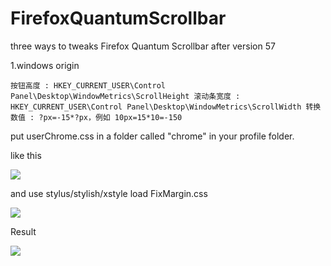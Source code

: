 # FirefoxQuantumScrollbar

three ways to tweaks Firefox Quantum Scrollbar after version 57

1.windows origin

`
按钮高度 : HKEY_CURRENT_USER\Control Panel\Desktop\WindowMetrics\ScrollHeight
滚动条宽度 : HKEY_CURRENT_USER\Control Panel\Desktop\WindowMetrics\ScrollWidth
转换数值 : ?px=-15*?px，例如 10px=15*10=-150
`

put userChrome.css in a folder called "chrome" in your profile folder.

like this

<img src=https://raw.githubusercontent.com/catcat520/FirefoxQuantumScrollbar/master/img/userChrome.css.jpg>

and use stylus/stylish/xstyle load FixMargin.css

<img src=https://raw.githubusercontent.com/catcat520/FirefoxQuantumScrollbar/master/img/stylus.jpg>

Result

<img src=https://raw.githubusercontent.com/catcat520/FirefoxQuantumScrollbar/master/img/result.jpg>
